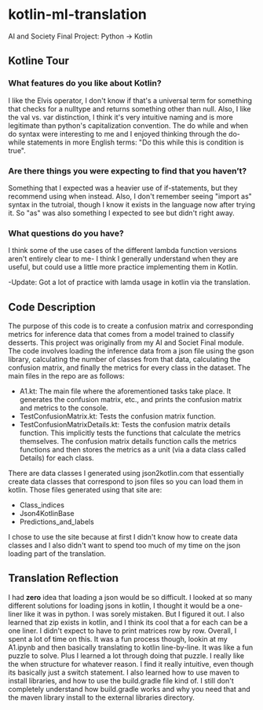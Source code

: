 # kotlin-ml-translation
AI and Society Final Project: Python -> Kotlin

## Kotline Tour

### What features do you like about Kotlin?
I like the Elvis operator, I don't know if that's a universal term for something that checks for a nulltype and returns something other than null. Also, I like the val vs. var distinction, I think it's very intuitive naming and is more legitimate than python's capitalization convention. The do while and when do syntax were interesting to me and I enjoyed thinking through the do-while statements in more English terms: "Do this while this is condition is true".

### Are there things you were expecting to find that you haven’t?
Something that I expected was a heavier use of if-statements, but they recommend using when instead. Also, I don't remember seeing "import as" syntax in the tutroial, though I know it exists in the language now after trying it. So "as" was also something I expected to see but didn't right away. 

### What questions do you have?
I think some of the use cases of the different lambda function versions aren't entirely clear to me- I think I generally understand when they are useful, but could use a little more practice implementing them in Kotlin. 

-Update: Got a lot of practice with lamda usage in kotlin via the translation. 

## Code Description
The purpose of this code is to create a confusion matrix and corresponding metrics for inference data that comes from a model trained to classify desserts. This project was originally from my AI and Societ Final module. The 
code involves loading the inference data from a json file using the gson library, calculating the number of classes from that data, calculating the confusion matrix, and finally the metrics for every class in the dataset. The main files in the repo are as follows:

- A1.kt: The main file where the aforementioned tasks take place. It generates the confusion matrix, etc., and prints the confusion matrix and metrics to the console.
- TestConfusionMatrix.kt: Tests the confusion matrix function.
- TestConfusionMatrixDetails.kt: Tests the confusion matrix details function. This implicitly tests the functions that calculate the metrics themselves. The confusion matrix details function calls the metrics functions and then stores the metrics as a unit (via a data class called Details) for each class.

There are data classes I generated using json2kotlin.com that essentially create data classes that correspond to json files so you can load them in kotlin. Those files generated using that site are: 
- Class_indices
- Json4KotlinBase
- Predictions_and_labels

I chose to use the site because at first I didn't know how to create data classes and I also didn't want to spend too much of my time on the json loading part of the translation. 

## Translation Reflection 
I had __zero__ idea that loading a json would be so difficult. I looked at so many different solutions for loading jsons in kotlin, I thought it would be a one-liner like it was in python. I was sorely mistaken. But I 
figured it out. I also learned that zip exists in kotlin, and I think its cool that a for each can be a one liner. I didn't expect to have to print matrices row by row. Overall, I spent a lot of time on this. It was a fun
process though, lookin at my A1.ipynb and then basically translating to kotlin line-by-line. It was like a fun puzzle to solve. Plus I learned a lot through doing that puzzle. I really like the when structure for whatever reason. 
I find it really intuitive, even though its basically just a switch statement. I also learned how to use maven to install libraries, and how to use the build.gradle file kind of. I still don't completely understand how build.gradle works and why you need that and the maven library install to the external libraries directory. 

